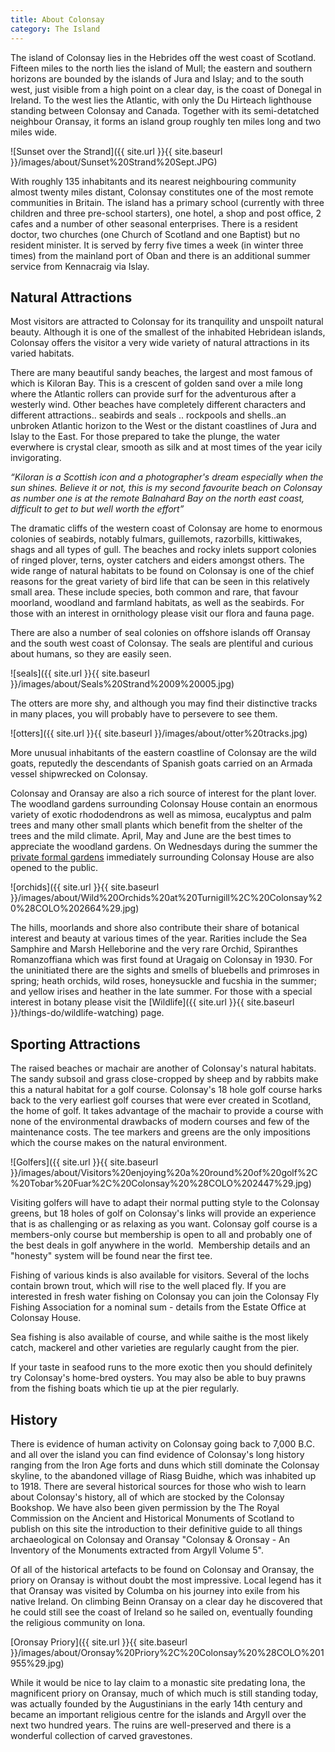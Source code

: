 ```yaml
---
title: About Colonsay
category: The Island
---
```


The island of Colonsay lies in the Hebrides off the west coast of Scotland. Fifteen miles to the north lies the island of Mull; the eastern and southern horizons are bounded by the islands of Jura and Islay; and to the south west, just visible from a high point on a clear day, is the coast of Donegal in Ireland. To the west lies the Atlantic, with only the Du Hirteach lighthouse standing between Colonsay and Canada. Together with its semi-detatched neighbour Oransay, it forms an island group roughly ten miles long and two miles wide.

![Sunset over the Strand]({{ site.url }}{{ site.baseurl }}/images/about/Sunset%20Strand%20Sept.JPG)

With roughly 135 inhabitants and its nearest neighbouring community almost twenty miles distant, Colonsay constitutes one of the most remote communities in Britain. The island has a primary school (currently with three children and three pre-school starters), one hotel, a shop and post office, 2 cafes and a number of other seasonal enterprises. There is a resident doctor, two churches (one Church of Scotland and one Baptist) but no resident minister. It is served by ferry five times a week (in winter three times) from the mainland port of Oban and there is an additional summer service from Kennacraig via Islay.

## Natural Attractions

Most visitors are attracted to Colonsay for its tranquility and unspoilt natural beauty. Although it is one of the smallest of the inhabited Hebridean islands, Colonsay offers the visitor a very wide variety of natural attractions in its varied habitats.

There are many beautiful sandy beaches, the largest and most famous of which is Kiloran Bay. This is a crescent of golden sand over a mile long where the Atlantic rollers can provide surf for the adventurous after a westerly wind. Other beaches have completely different characters and different attractions.. seabirds and seals .. rockpools and shells..an unbroken Atlantic horizon to the West or the distant coastlines of Jura and Islay to the East. For those prepared to take the plunge, the water everwhere is crystal clear, smooth as silk and at most times of the year icily invigorating.

*“Kiloran is a Scottish icon and a photographer's dream especially when the sun shines. Believe it or not, this is my second favourite beach on Colonsay as number one is at the remote Balnahard Bay on the north east coast, difficult to get to but well worth the effort”*

The dramatic cliffs of the western coast of Colonsay are home to enormous colonies of seabirds, notably fulmars, guillemots, razorbills, kittiwakes, shags and all types of gull. The beaches and rocky inlets support colonies of ringed plover, terns, oyster catchers and eiders amongst others. The wide range of natural habitats to be found on Colonsay is one of the chief reasons for the great variety of bird life that can be seen in this relatively small area. These include species, both common and rare, that favour moorland, woodland and farmland habitats, as well as the seabirds. For those with an interest in ornithology please visit our flora and fauna page.

There are also a number of seal colonies on offshore islands off Oransay and the south west coast of Colonsay. The seals are plentiful and curious about humans, so they are easily seen.

![seals]({{ site.url }}{{ site.baseurl }}/images/about/Seals%20Strand%2009%20005.jpg)

The otters are more shy, and although you may find their distinctive tracks in many places, you will probably have to persevere to see them.

![otters]({{ site.url }}{{ site.baseurl }}/images/about/otter%20tracks.jpg)

More unusual inhabitants of the eastern coastline of Colonsay are the wild goats, reputedly the descendants of Spanish goats carried on an Armada vessel shipwrecked on Colonsay.

Colonsay and Oransay are also a rich source of interest for the plant lover. The woodland gardens surrounding Colonsay House contain an enormous variety of exotic rhododendrons as well as mimosa, eucalyptus and palm trees and many other small plants which benefit from the shelter of the trees and the mild climate. April, May and June are the best times to appreciate the woodland gardens. On Wednesdays during the summer the [private formal gardens](/things-do/colonsay-house-gardens) immediately surrounding Colonsay House are also opened to the public.

![orchids]({{ site.url }}{{ site.baseurl }}/images/about/Wild%20Orchids%20at%20Turnigill%2C%20Colonsay%20%28COLO%202664%29.jpg)

The hills, moorlands and shore also contribute their share of botanical interest and beauty at various times of the year. Rarities include the Sea Samphire and Marsh Helleborine and the very rare Orchid, Spiranthes Romanzoffiana which was first found at Uragaig on Colonsay in 1930. For the uninitiated there are the sights and smells of bluebells and primroses in spring; heath orchids, wild roses, honeysuckle and fucshia in the summer; and yellow irises and heather in the late summer. For those with a special interest in botany please visit the [Wildlife]({{ site.url }}{{ site.baseurl }}/things-do/wildlife-watching) page.

## Sporting Attractions

The raised beaches or machair are another of Colonsay's natural habitats. The sandy subsoil and grass close-cropped by sheep and by rabbits make this a natural habitat for a golf course. Colonsay's 18 hole golf course harks back to the very earliest golf courses that were ever created in Scotland, the home of golf. It takes advantage of the machair to provide a course with none of the environmental drawbacks of modern courses and few of the maintenance costs. The tee markers and greens are the only impositions which the course makes on the natural environment.

![Golfers]({{ site.url }}{{ site.baseurl }}/images/about/Visitors%20enjoying%20a%20round%20of%20golf%2C%20Tobar%20Fuar%2C%20Colonsay%20%28COLO%202447%29.jpg)

Visiting golfers will have to adapt their normal putting style to the Colonsay greens, but 18 holes of golf on Colonsay's links will provide an experience that is as challenging or as relaxing as you want. Colonsay golf course is a members-only course but membership is open to all and probably one of the best deals in golf anywhere in the world.  Membership details and an "honesty" system will be found near the first tee.

Fishing of various kinds is also available for visitors. Several of the lochs contain brown trout, which will rise to the well placed fly. If you are interested in fresh water fishing on Colonsay you can join the Colonsay Fly Fishing Association for a nominal sum - details from the Estate Office at Colonsay House.

Sea fishing is also available of course, and while saithe is the most likely catch, mackerel and other varieties are regularly caught from the pier.

If your taste in seafood runs to the more exotic then you should definitely try Colonsay's home-bred oysters. You may also be able to buy prawns from the fishing boats which tie up at the pier regularly.

## History

There is evidence of human activity on Colonsay going back to 7,000 B.C. and all over the island you can find evidence of Colonsay's long history ranging from the Iron Age forts and duns which still dominate the Colonsay skyline, to the abandoned village of Riasg Buidhe, which was inhabited up to 1918. There are several historical sources for those who wish to learn about Colonsay's history, all of which are stocked by the Colonsay Bookshop. We have also been given permission by the The Royal Commission on the Ancient and Historical Monuments of Scotland to publish on this site the introduction to their definitive guide to all things archaeological on Colonsay and Oransay "Colonsay & Oronsay - An Inventory of the Monuments extracted from Argyll Volume 5".

Of all of the historical artefacts to be found on Colonsay and Oransay, the priory on Oransay is without doubt the most impressive. Local legend has it that Oransay was visited by Columba on his journey into exile from his native Ireland. On climbing Beinn Oransay on a clear day he discovered that he could still see the coast of Ireland so he sailed on, eventually founding the religious community on Iona.

[Oronsay Priory]({{ site.url }}{{ site.baseurl }}/images/about/Oronsay%20Priory%2C%20Colonsay%20%28COLO%201955%29.jpg)

While it would be nice to lay claim to a monastic site predating Iona, the magnificent priory on Oransay, much of which much is still standing today, was actually founded by the Augustinians in the early 14th century and became an important religious centre for the islands and Argyll over the next two hundred years. The ruins are well-preserved and there is a wonderful collection of carved gravestones.